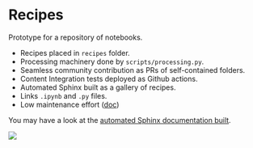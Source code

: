 # Recipes

Prototype for a repository of notebooks.

- Recipes placed in ``recipes`` folder.
- Processing machinery done by ``scripts/processing.py``.
- Seamless community contribution as PRs of self-contained folders.
- Content Integration tests deployed as Github actions.
- Automated Sphinx built as a gallery of recipes.
- Links ``.ipynb`` and ``.py`` files.
- Low maintenance effort ([doc](https://www.iaa.csic.es/~jer/recipes/contributing.html))

You may have a look at the [automated Sphinx documentation built](https://www.iaa.csic.es/~jer/recipes).

![](https://github.com/bultako/tutorials/workflows/ci/badge.svg)